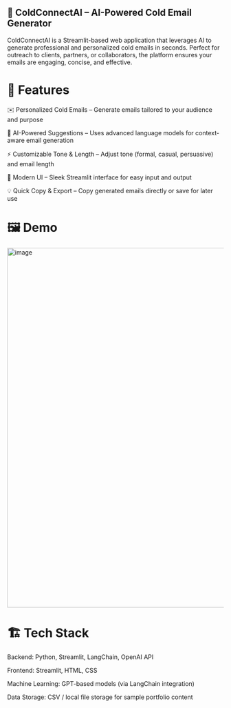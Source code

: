 ## 📧 ColdConnectAI – AI-Powered Cold Email Generator

ColdConnectAI is a Streamlit-based web application that leverages AI to generate professional and personalized cold emails in seconds. Perfect for outreach to clients, partners, or collaborators, the platform ensures your emails are engaging, concise, and effective.

# 🚀 Features

✉️ Personalized Cold Emails – Generate emails tailored to your audience and purpose

🤖 AI-Powered Suggestions – Uses advanced language models for context-aware email generation

⚡ Customizable Tone & Length – Adjust tone (formal, casual, persuasive) and email length

🎨 Modern UI – Sleek Streamlit interface for easy input and output

💡 Quick Copy & Export – Copy generated emails directly or save for later use

# 🖼️ Demo
<img width="1890" height="834" alt="image" src="https://github.com/user-attachments/assets/d164c6cd-429c-4818-aba3-b08242c0905e" />

# 🏗️ Tech Stack

Backend: Python, Streamlit, LangChain, OpenAI API

Frontend: Streamlit, HTML, CSS

Machine Learning: GPT-based models (via LangChain integration)

Data Storage: CSV / local file storage for sample portfolio content
